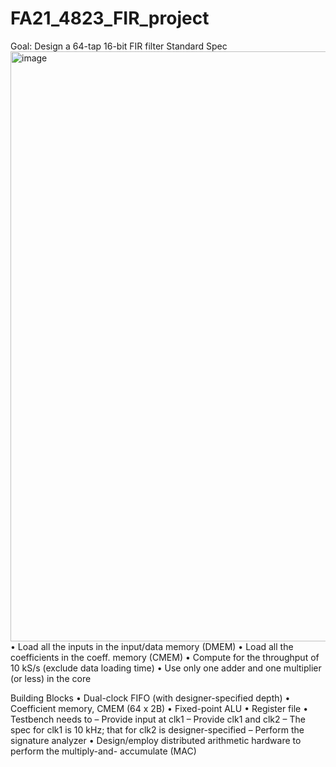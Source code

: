 # FA21_4823_FIR_project
Goal: Design a 64-tap 16-bit FIR filter
Standard Spec
<img width="944" alt="image" src="https://user-images.githubusercontent.com/103384755/180321194-88e515f7-8ea1-46e0-a1d1-873cb14d3bb2.png">
• Load all the inputs in the input/data memory (DMEM)
• Load all the coefficients in the coeff. memory (CMEM)
• Compute for the throughput of 10 kS/s (exclude data loading time)
• Use only one adder and one multiplier (or less) in the core

Building Blocks
• Dual-clock FIFO (with designer-specified depth)
• Coefficient memory, CMEM (64 x 2B)
• Fixed-point ALU
• Register file 
• Testbench needs to 
  – Provide input at clk1
  – Provide clk1 and clk2
  – The spec for clk1 is 10 kHz; that for clk2 is designer-specified
  – Perform the signature analyzer
• Design/employ distributed arithmetic 
  hardware to perform the multiply-and-
  accumulate (MAC)
